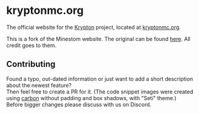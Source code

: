 # kryptonmc.org
The official website for the [Krypton](https://github.com/KryptonMC/Krypton) project, located at [kryptonmc.org](https://kryptonmc.org/).

This is a fork of the Minestom website. The original can be found [here](https://github.com/Minestom/minestom.net).
All credit goes to them.

## Contributing
Found a typo, out-dated information or just want to add a short description about the newest feature?<br>
Then feel free to create a PR for it. (The code snippet images were created using [carbon](https://carbon.now.sh/) without padding and box shadows, with "Seti" theme.)<br>
Before bigger changes please discuss with us on Discord.
